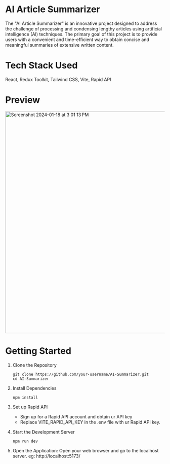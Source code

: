 # AI Article Summarizer

The "AI Article Summarizer" is an innovative project designed to address the challenge of processing and condensing lengthy articles using artificial intelligence (AI) techniques. The primary goal of this project is to provide users with a convenient and time-efficient way to obtain concise and meaningful summaries of extensive written content.

# Tech Stack Used

React, Redux Toolkit, Tailwind CSS, Vite, Rapid API

# Preview
<img width="700" alt="Screenshot 2024-01-18 at 3 01 13 PM" src="https://github.com/mansidhamne/AI-Summarizer/assets/129254413/374d2795-0b81-4e42-8d33-845fea345ed8">

# Getting Started

1. Clone the Repository
    ```
    git clone https://github.com/your-username/AI-Summarizer.git
    cd AI-Summarizer
    ```
2. Install Dependencies
    ```
    npm install
    ```
4. Set up Rapid API
   
   - Sign up for a Rapid API account and obtain ur API key
   - Replace VITE_RAPID_API_KEY in the .env file with ur Rapid API key.
      
5. Start the Development Server
   ```
   npm run dev
   ```
6. Open the Application: Open your web browser and go to the localhost server.
   eg: http://localhost:5173/
